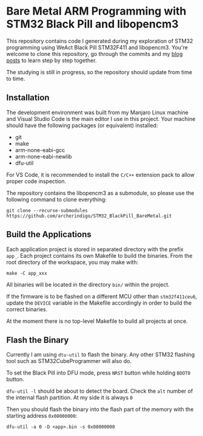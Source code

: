 # Bare Metal ARM Programming with STM32 Black Pill and libopencm3

This repository contains code I generated during my exploration of STM32 programming using WeAct Black Pill STM32F411 and libopencm3. You're welcome to clone this repository, go through the commits and my [blog posts](https://bluebirdbeats.com/category/%E9%9B%BB%E8%85%A6%E7%A7%91%E6%8A%80/discover-stm32-with-libopencm3/) to learn step by step together.

The studying is still in progress, so the repository should update from time to time.

## Installation

The development environment was built from my Manjaro Linux machine and Visual Studio Code is the main editor I use in this project. Your machine should have the following packages (or equivalent) installed:

- git
- make
- arm-none-eabi-gcc
- arm-none-eabi-newlib
- dfu-util

For VS Code, it is recommended to install the `C/C++` extension pack to allow proper code inspection.

The repository contains the libopencm3 as a submodule, so please use the following command to clone everything:

```
git clone --recurse-submodules https://github.com/archerindigo/STM32_BlackPill_BareMetal.git
```

## Build the Applications

Each application project is stored in separated directory with the prefix `app_`. Each project contains its own Makefile to build the binaries. From the root directory of the workspace, you may make with:

```
make -C app_xxx
```

All binaries will be located in the directory `bin/` within the project.

If the firmware is to be flashed on a different MCU other than `stm32f411ceu6`, update the `DEVICE` variable in the Makefile accordingly in order to build the correct binaries.

At the moment there is no top-level Makefile to build all projects at once.

## Flash the Binary

Currently I am using `dtu-util` to flash the binary. Any other STM32 flashing tool such as STM32CubeProgrammer will also do.

To set the Black Pill into DFU mode, press `NRST` button while holding `BOOT0` button.

`dfu-util -l` should be about to detect the board. Check the `alt` number of the internal flash partition. At my side it is always `0`

Then you should flash the binary into the flash part of the memory with the starting address `0x08000000`:

```
dfu-util -a 0 -D <app>.bin -s 0x08000000
```

